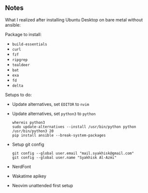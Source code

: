 ## Notes

What I realized after installing Ubuntu Desktop on bare metal without ansible:

Package to install:
- `build-essentials`
- `curl`
- `fzf`
- `ripgrep`
- `tealdeer`
- `bat`
- `exa`
- `fd`
- `delta`

Setups to do:
- Update alternatives, set `EDITOR` to `nvim`
- Update alternatives, set `python3` to `python`
    ```
    whereis python3
    sudo update-alternatives --install /usr/bin/python python /usr/bin/python3 20
    pip install ansible --break-system-packages
    ```
- Setup git config
    ```
    git config --global user.email "mail.syakhisk@gmail.com"
    git config --global user.name "Syakhisk Al-Azmi"
    ```

- NerdFont
- Wakatime apikey
- Neovim unattended first setup

